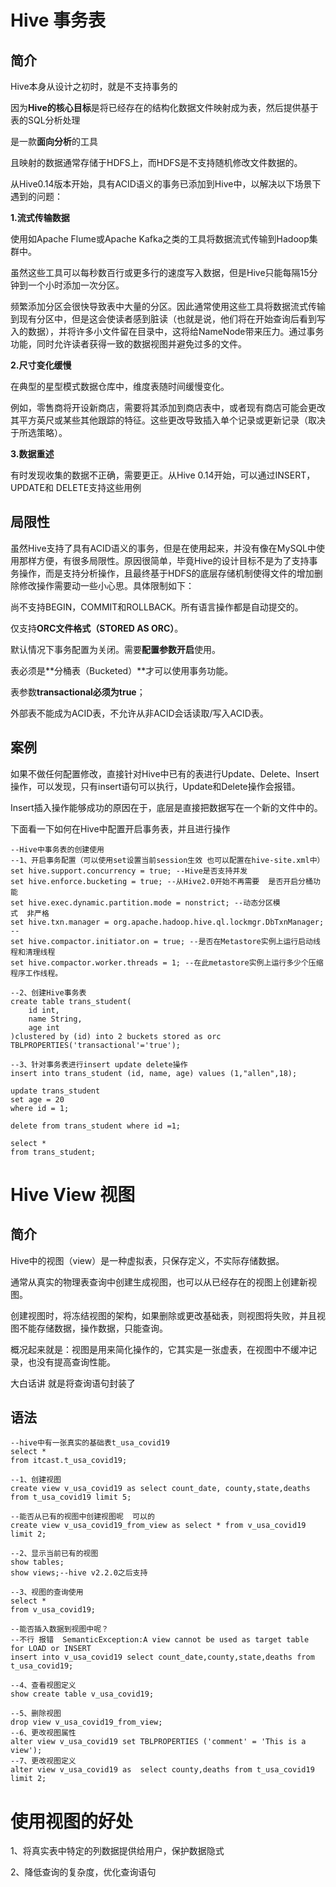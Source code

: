 # Hive 事务表

## 简介

Hive本身从设计之初时，就是不支持事务的

因为**Hive的核心目标**是将已经存在的结构化数据文件映射成为表，然后提供基于表的SQL分析处理

是一款**面向分析**的工具

且映射的数据通常存储于HDFS上，而HDFS是不支持随机修改文件数据的。



从Hive0.14版本开始，具有ACID语义的事务已添加到Hive中，以解决以下场景下遇到的问题：

**1.流式传输数据**

使用如Apache Flume或Apache Kafka之类的工具将数据流式传输到Hadoop集群中。

虽然这些工具可以每秒数百行或更多行的速度写入数据，但是Hive只能每隔15分钟到一个小时添加一次分区。

频繁添加分区会很快导致表中大量的分区。因此通常使用这些工具将数据流式传输到现有分区中，但是这会使读者感到脏读（也就是说，他们将在开始查询后看到写入的数据），并将许多小文件留在目录中，这将给NameNode带来压力。通过事务功能，同时允许读者获得一致的数据视图并避免过多的文件。



**2.尺寸变化缓慢**

在典型的星型模式数据仓库中，维度表随时间缓慢变化。

例如，零售商将开设新商店，需要将其添加到商店表中，或者现有商店可能会更改其平方英尺或某些其他跟踪的特征。这些更改导致插入单个记录或更新记录（取决于所选策略）。



**3.数据重述**

有时发现收集的数据不正确，需要更正。从Hive 0.14开始，可以通过INSERT，UPDATE和 DELETE支持这些用例 



## 局限性

虽然Hive支持了具有ACID语义的事务，但是在使用起来，并没有像在MySQL中使用那样方便，有很多局限性。原因很简单，毕竟Hive的设计目标不是为了支持事务操作，而是支持分析操作，且最终基于HDFS的底层存储机制使得文件的增加删除修改操作需要动一些小心思。具体限制如下：



尚不支持BEGIN，COMMIT和ROLLBACK。所有语言操作都是自动提交的。

仅支持**ORC文件格式（STORED AS ORC）**。

默认情况下事务配置为关闭。需要**配置参数开启**使用。

表必须是**分桶表（Bucketed）**才可以使用事务功能。

表参数**transactional必须为true**；

外部表不能成为ACID表，不允许从非ACID会话读取/写入ACID表。



## 案例

如果不做任何配置修改，直接针对Hive中已有的表进行Update、Delete、Insert操作，可以发现，只有insert语句可以执行，Update和Delete操作会报错。

Insert插入操作能够成功的原因在于，底层是直接把数据写在一个新的文件中的。

下面看一下如何在Hive中配置开启事务表，并且进行操作

```hive
--Hive中事务表的创建使用
--1、开启事务配置（可以使用set设置当前session生效 也可以配置在hive-site.xml中）
set hive.support.concurrency = true; --Hive是否支持并发
set hive.enforce.bucketing = true; --从Hive2.0开始不再需要  是否开启分桶功能
set hive.exec.dynamic.partition.mode = nonstrict; --动态分区模
式  非严格
set hive.txn.manager = org.apache.hadoop.hive.ql.lockmgr.DbTxnManager; --
set hive.compactor.initiator.on = true; --是否在Metastore实例上运行启动线程和清理线程
set hive.compactor.worker.threads = 1; --在此metastore实例上运行多少个压缩程序工作线程。

--2、创建Hive事务表
create table trans_student(
    id int,
    name String,
    age int
)clustered by (id) into 2 buckets stored as orc TBLPROPERTIES('transactional'='true');

--3、针对事务表进行insert update delete操作
insert into trans_student (id, name, age) values (1,"allen",18);

update trans_student
set age = 20
where id = 1;

delete from trans_student where id =1;

select *
from trans_student;
```





# Hive View 视图

## 简介

Hive中的视图（view）是一种虚拟表，只保存定义，不实际存储数据。

通常从真实的物理表查询中创建生成视图，也可以从已经存在的视图上创建新视图。

创建视图时，将冻结视图的架构，如果删除或更改基础表，则视图将失败，并且视图不能存储数据，操作数据，只能查询。

概况起来就是：视图是用来简化操作的，它其实是一张虚表，在视图中不缓冲记录，也没有提高查询性能。



大白话讲 就是将查询语句封装了



## 语法

```hive
--hive中有一张真实的基础表t_usa_covid19
select *
from itcast.t_usa_covid19;

--1、创建视图
create view v_usa_covid19 as select count_date, county,state,deaths from t_usa_covid19 limit 5;

--能否从已有的视图中创建视图呢  可以的
create view v_usa_covid19_from_view as select * from v_usa_covid19 limit 2;

--2、显示当前已有的视图 
show tables;
show views;--hive v2.2.0之后支持

--3、视图的查询使用
select *
from v_usa_covid19;

--能否插入数据到视图中呢？
--不行 报错  SemanticException:A view cannot be used as target table for LOAD or INSERT
insert into v_usa_covid19 select count_date,county,state,deaths from t_usa_covid19;

--4、查看视图定义
show create table v_usa_covid19;

--5、删除视图
drop view v_usa_covid19_from_view;
--6、更改视图属性
alter view v_usa_covid19 set TBLPROPERTIES ('comment' = 'This is a view');
--7、更改视图定义
alter view v_usa_covid19 as  select county,deaths from t_usa_covid19 limit 2;

```



# 使用视图的好处

1、将真实表中特定的列数据提供给用户，保护数据隐式

2、降低查询的复杂度，优化查询语句